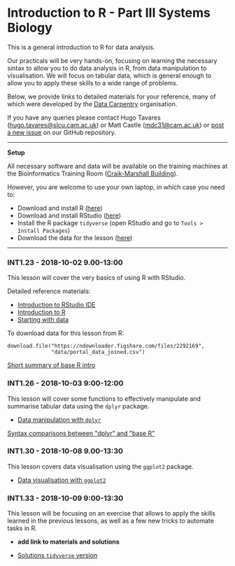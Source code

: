 # Introduction to R - Part III Systems Biology

This is a general introduction to R for data analysis. 

Our practicals will be very hands-on, focusing on learning the necessary sintax 
to allow you to do data analysis in R, from data manipulation to visualisation. 
We will focus on tabular data, which is general enough to allow you to apply 
these skills to a wide range of problems. 

Below, we provide links to detailed materials for your reference, many of 
which were developed by the [Data Carpentry](https://datacarpentry.org) organisation.

If you have any queries please contact Hugo Tavares (<hugo.tavares@slcu.cam.ac.uk>) 
or Matt Castle (<mdc31@cam.ac.uk>) or [post a new issue](https://github.com/tavareshugo/R-intro-Cambridge-SysBio/issues) 
on our GitHub repository.

----

**Setup**

All necessary software and data will be available on the training machines at 
the Bioinformatics Training Room 
([Craik-Marshall Building](https://maps.google.co.uk/maps?hl=en-GB&q=Craik-Marshall+Building,+Downing+Site,+Cambridge&source=calendar)).

However, you are welcome to use your own laptop, in which case you need to:

* Download and install R ([here](https://cran.r-project.org/))
* Download and install RStudio ([here](https://www.rstudio.com/products/rstudio/download/#download))
* Install the R package `tidyverse` (open RStudio and go to `Tools > Install Packages`)
* Download the data for the lesson ([here](https://ndownloader.figshare.com/files/2292169))

----


### INT1.23 - 2018-10-02 9.00-13:00

This lesson will cover the very basics of using R with RStudio. 

Detailed reference materials:

* [Introduction to RStudio IDE](https://datacarpentry.org/R-ecology-lesson/00-before-we-start.html)
* [Introduction to R](https://datacarpentry.org/R-ecology-lesson/01-intro-to-r.html)
* [Starting with data](https://datacarpentry.org/R-ecology-lesson/02-starting-with-data.html)

To download data for this lesson from R:

```
download.file("https://ndownloader.figshare.com/files/2292169",
              "data/portal_data_joined.csv")
```

[Short summary of base R intro](https://rawgit.com/tavareshugo/data_carpentry_extras/master/recap_intro_r/recap_intro_r.html)

### INT1.26 - 2018-10-03 9:00-12:00

This lesson will cover some functions to effectively manipulate and summarise 
tabular data using the `dplyr` package.

* [Data manipulation with `dplyr`](https://datacarpentry.org/R-ecology-lesson/03-dplyr.html)

[Syntax comparisons between "dplyr" and "base R"](https://rawgit.com/tavareshugo/data_carpentry_extras/master/base-r_tidyverse_equivalents/base-r_tidyverse_equivalents.html)

### INT1.30 - 2018-10-08 9.00-13:30 

This lesson covers data visualisation using the `ggplot2` package.

* [Data visualisation with `ggplot2`](https://datacarpentry.org/R-ecology-lesson/04-visualization-ggplot2.html)

### INT1.33 - 2018-10-09 9:00-13:30

This lesson will be focusing on an exercise that allows to apply the skills learned 
in the previous lessons, as well as a few new tricks to automate tasks in R.

* **add link to materials and solutions**

* [Solutions `tidyverse` version](lesson4_solutions.html)
